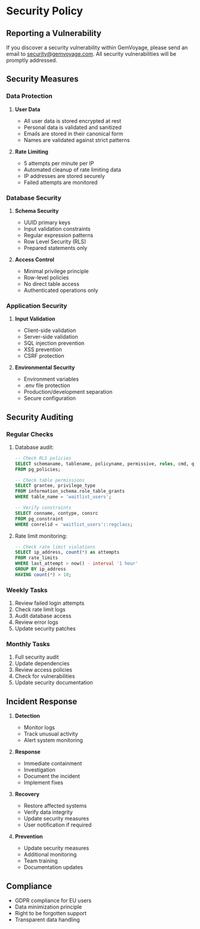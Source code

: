# Security Policy

## Reporting a Vulnerability

If you discover a security vulnerability within GemVoyage, please send an email to security@gemvoyage.com. All security vulnerabilities will be promptly addressed.

## Security Measures

### Data Protection
1. **User Data**
   - All user data is stored encrypted at rest
   - Personal data is validated and sanitized
   - Emails are stored in their canonical form
   - Names are validated against strict patterns

2. **Rate Limiting**
   - 5 attempts per minute per IP
   - Automated cleanup of rate limiting data
   - IP addresses are stored securely
   - Failed attempts are monitored

### Database Security
1. **Schema Security**
   - UUID primary keys
   - Input validation constraints
   - Regular expression patterns
   - Row Level Security (RLS)
   - Prepared statements only

2. **Access Control**
   - Minimal privilege principle
   - Row-level policies
   - No direct table access
   - Authenticated operations only

### Application Security
1. **Input Validation**
   - Client-side validation
   - Server-side validation
   - SQL injection prevention
   - XSS prevention
   - CSRF protection

2. **Environmental Security**
   - Environment variables
   - .env file protection
   - Production/development separation
   - Secure configuration

## Security Auditing

### Regular Checks
1. Database audit:
   ```sql
   -- Check RLS policies
   SELECT schemaname, tablename, policyname, permissive, roles, cmd, qual, with_check 
   FROM pg_policies;

   -- Check table permissions
   SELECT grantee, privilege_type 
   FROM information_schema.role_table_grants 
   WHERE table_name = 'waitlist_users';

   -- Verify constraints
   SELECT conname, contype, consrc 
   FROM pg_constraint 
   WHERE conrelid = 'waitlist_users'::regclass;
   ```

2. Rate limit monitoring:
   ```sql
   -- Check rate limit violations
   SELECT ip_address, count(*) as attempts 
   FROM rate_limits 
   WHERE last_attempt > now() - interval '1 hour'
   GROUP BY ip_address 
   HAVING count(*) > 10;
   ```

### Weekly Tasks
1. Review failed login attempts
2. Check rate limit logs
3. Audit database access
4. Review error logs
5. Update security patches

### Monthly Tasks
1. Full security audit
2. Update dependencies
3. Review access policies
4. Check for vulnerabilities
5. Update security documentation

## Incident Response

1. **Detection**
   - Monitor logs
   - Track unusual activity
   - Alert system monitoring

2. **Response**
   - Immediate containment
   - Investigation
   - Document the incident
   - Implement fixes

3. **Recovery**
   - Restore affected systems
   - Verify data integrity
   - Update security measures
   - User notification if required

4. **Prevention**
   - Update security measures
   - Additional monitoring
   - Team training
   - Documentation updates

## Compliance

- GDPR compliance for EU users
- Data minimization principle
- Right to be forgotten support
- Transparent data handling
